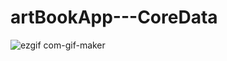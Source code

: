 # artBookApp---CoreData

![ezgif com-gif-maker](https://user-images.githubusercontent.com/89010767/175240474-cda6133c-d003-4249-bfc4-cc826837263f.gif)
